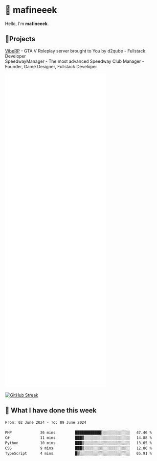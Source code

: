 # 👋 mafineeek
Hello, I'm **mafineeek**.

## 📝Projects

[VibeRP](https://v-rp.pl) - GTA V Roleplay server brought to You by d2qube - Fullstack Developer<br/>
SpeedwayManager - The most advanced Speedway Club Manager - Founder, Game Designer, Fullstack Developer


![](./github-metrics.svg)

[![GitHub Streak](https://streak-stats.demolab.com/?user=mafineeek)](https://git.io/streak-stats)

## 📰 What I have done this week
<!--START_SECTION:waka-->

```txt
From: 02 June 2024 - To: 09 June 2024

PHP             36 mins         ████████████░░░░░░░░░░░░░   47.46 %
C#              11 mins         ███▓░░░░░░░░░░░░░░░░░░░░░   14.88 %
Python          10 mins         ███▒░░░░░░░░░░░░░░░░░░░░░   13.65 %
CSS             9 mins          ███▒░░░░░░░░░░░░░░░░░░░░░   12.86 %
TypeScript      4 mins          █▒░░░░░░░░░░░░░░░░░░░░░░░   05.91 %
```

<!--END_SECTION:waka-->
